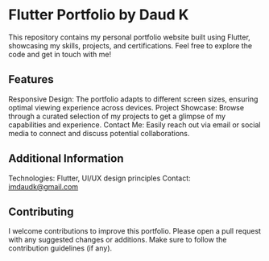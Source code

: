 # Flutter Portfolio by Daud K

This repository contains my personal portfolio website built using Flutter, showcasing my skills, projects, and certifications. Feel free to explore the code and get in touch with me!

## Features

Responsive Design: The portfolio adapts to different screen sizes, ensuring optimal viewing experience across devices.
Project Showcase: Browse through a curated selection of my projects to get a glimpse of my capabilities and experience.
Contact Me: Easily reach out via email or social media to connect and discuss potential collaborations.
## Additional Information

Technologies: Flutter, UI/UX design principles
Contact: imdaudk@gmail.com
## Contributing

I welcome contributions to improve this portfolio. Please open a pull request with any suggested changes or additions. Make sure to follow the contribution guidelines (if any).
